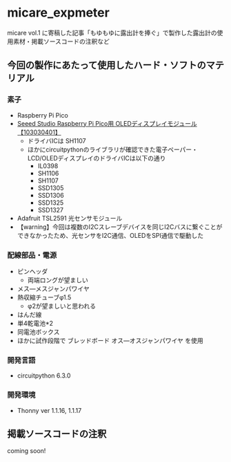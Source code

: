 # micare_expmeter
micare vol.1 に寄稿した記事「もゆもゆに露出計を捧ぐ」で製作した露出計の使用素材・掲載ソースコードの注釈など

## 今回の製作にあたって使用したハード・ソフトのマテリアル
### 素子
* Raspberry Pi Pico
* [Seeed Studio Raspberry Pi Pico用 OLEDディスプレイモジュール【103030401】](https://www.marutsu.co.jp/pc/i/2223782/)
  * ドライバICは SH1107
  * ほかにcircuitpythonのライブラリが確認できた電子ペーパー・LCD/OLEDディスプレイのドライバICは以下の通り
    * IL0398
    * SH1106
    * SH1107
    * SSD1305
    * SSD1306
    * SSD1325
    * SSD1327
* Adafruit TSL2591 光センサモジュール
* 【warning】今回は複数のI2Cスレーブデバイスを同じI2Cバスに繋ぐことができなかったため、光センサをI2C通信、OLEDをSPI通信で駆動した
### 配線部品・電源
* ピンヘッダ
  * 両端ロングが望ましい
* メス―メスジャンパワイヤ
* 熱収縮チューブφ1.5
  * φ2が望ましいと思われる
* はんだ線
* 単4乾電池*2
* 同電池ボックス
* ほかに試作段階で ブレッドボード オス―オスジャンパワイヤ を使用
### 開発言語
* circuitpython 6.3.0
### 開発環境
* Thonny ver 1.1.16, 1.1.17

## 掲載ソースコードの注釈
coming soon!

